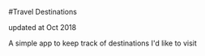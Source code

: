 #Travel Destinations

updated at Oct 2018

A simple app to keep track of destinations I'd like to visit
